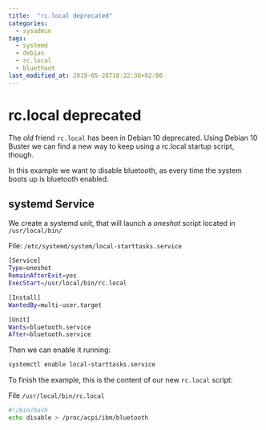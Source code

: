 ```yaml
---
title:  "rc.local deprecated"
categories: 
  - sysadmin
tags:
  - systemd
  - debian
  - rc.local
  - bluethoot
last_modified_at: 2019-05-28T18:22:36+02:00
---
```


# rc.local deprecated

The _old_ friend `rc.local` has been in Debian 10 deprecated. Using Debian 10 Buster we can find a new way to keep using a rc.local startup script, though.

In this example we want to disable bluetooth, as every time the system boots up is bluetooth enabled.

## systemd Service

We create a systemd unit, that will launch a _oneshot_ script located in `/usr/local/bin/`

File: `/etc/systemd/system/local-starttasks.service`

```bash
[Service]
Type=oneshot
RemainAfterExit=yes
ExecStart=/usr/local/bin/rc.local

[Install]
WantedBy=multi-user.target

[Unit]
Wants=bluetooth.service
After=bluetooth.service
```

Then we can enable it running:

```bash
systemctl enable local-starttasks.service
```
 
To finish the example, this is the content of our new `rc.local` script:

File `/usr/local/bin/rc.local`

```bash 
#!/bin/bash
echo disable > /proc/acpi/ibm/bluetooth
```
